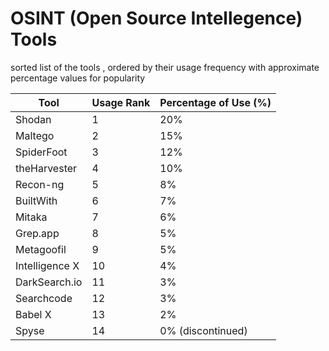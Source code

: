# OSINT (Open Source Intellegence) Tools

sorted list of the tools , ordered by their usage frequency with approximate percentage values for popularity


| **Tool** | **Usage Rank** | **Percentage of Use (%)** |
| -------------- | -------------------- | ------------------------------- |
| Shodan         | 1                    | 20%                             |
| Maltego        | 2                    | 15%                             |
| SpiderFoot     | 3                    | 12%                             |
| theHarvester   | 4                    | 10%                             |
| Recon-ng       | 5                    | 8%                              |
| BuiltWith      | 6                    | 7%                              |
| Mitaka         | 7                    | 6%                              |
| Grep.app       | 8                    | 5%                              |
| Metagoofil     | 9                    | 5%                              |
| Intelligence X | 10                   | 4%                              |
| DarkSearch.io  | 11                   | 3%                              |
| Searchcode     | 12                   | 3%                              |
| Babel X        | 13                   | 2%                              |
| Spyse          | 14                   | 0% (discontinued)               |
